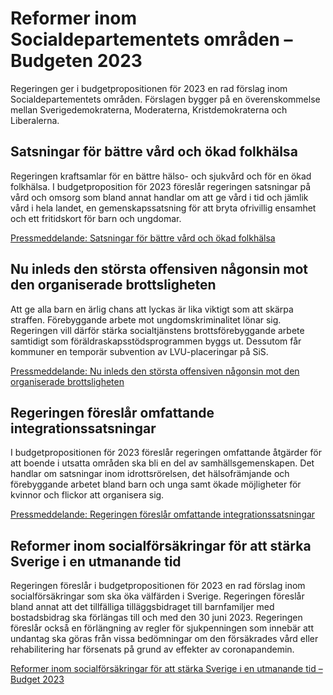 # Reformer inom Socialdepartementets områden – Budgeten 2023

Regeringen ger i budgetpropositionen för 2023 en rad förslag inom Socialdepartementets områden. Förslagen bygger på en överenskommelse mellan Sverigedemokraterna, Moderaterna, Kristdemokraterna och Liberalerna.


## Satsningar för bättre vård och ökad folkhälsa

Regeringen kraftsamlar för en bättre hälso\- och sjukvård och för en ökad folkhälsa. I budgetproposition för 2023 föreslår regeringen satsningar på vård och omsorg som bland annat handlar om att ge vård i tid och jämlik vård i hela landet, en gemenskapssatsning för att bryta ofrivillig ensamhet och ett fritidskort för barn och ungdomar.

[Pressmeddelande: Satsningar för bättre vård och ökad folkhälsa](/pressmeddelanden/2022/11/satsningar-for-battre-vard-och-okad-folkhalsa/)

## Nu inleds den största offensiven någonsin mot den organiserade brottsligheten

Att ge alla barn en ärlig chans att lyckas är lika viktigt som att skärpa straffen. Förebyggande arbete mot ungdomskriminalitet lönar sig. Regeringen vill därför stärka socialtjänstens brottsförebyggande arbete samtidigt som föräldraskapsstödsprogrammen byggs ut. Dessutom får kommuner en temporär subvention av LVU\-placeringar på SiS.

[Pressmeddelande: Nu inleds den största offensiven någonsin mot den organiserade brottsligheten](/pressmeddelanden/2022/11/nu-inleds-den-storsta-offensiven-nagonsin-mot-den-organiserade-brottsligheten/)

## Regeringen föreslår omfattande integrationssatsningar

I budgetpropositionen för 2023 föreslår regeringen omfattande åtgärder för att boende i utsatta områden ska bli en del av samhällsgemenskapen. Det handlar om satsningar inom idrottsrörelsen, det hälsofrämjande och förebyggande arbetet bland barn och unga samt ökade möjligheter för kvinnor och flickor att organisera sig.

[Pressmeddelande: Regeringen föreslår omfattande integrationssatsningar](/pressmeddelanden/2022/11/regeringen-foreslar-omfattande-integrationssatsningar/)

## Reformer inom socialförsäkringar för att stärka Sverige i en utmanande tid

Regeringen föreslår i budgetpropositionen för 2023 en rad förslag inom socialförsäkringar som ska öka välfärden i Sverige. Regeringen föreslår bland annat att det tillfälliga tilläggsbidraget till barnfamiljer med bostadsbidrag ska förlängas till och med den 30 juni 2023\. Regeringen föreslår också en förlängning av regler för sjukpenningen som innebär att undantag ska göras från vissa bedömningar om den försäkrades vård eller rehabilitering har försenats på grund av effekter av coronapandemin.

[Reformer inom socialförsäkringar för att stärka Sverige i en utmanande tid – Budget 2023](/artiklar/2022/11/reformer-inom-socialforsakringar-for-att-starka-sverige-i-en-utmanande-tid--budget-2023/)
